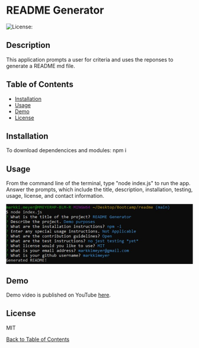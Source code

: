# README Generator

 ![License:](https://img.shields.io/badge/License-MIT-yellow.svg)

  ## Description

  This application prompts a user for criteria and uses the reponses to generate a README md file. 

  ## Table of Contents
  
  - [Installation](#installation)
  - [Usage](#usage)
  - [Demo](#Demo)
  - [License](#license)
  

  ## Installation
  To download dependencices and modules: npm i

  ## Usage
  From the command line of the terminal, type "node index.js" to run the app. Answer the prompts, which include the title, description, installation, testing, usage, license, and contact information. 

  ![Screenshot](Images/Screenshot.jpg)


  ## Demo
  Demo video is published on YouTube [here](https://youtu.be/2FI_x8P0UrE).

  ## License
  MIT

 [Back to Table of Contents](#table-of-contents)
